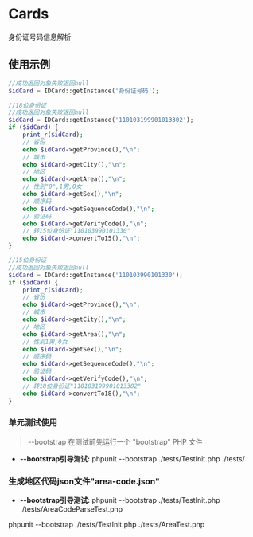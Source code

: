 # Cards
身份证号码信息解析

## 使用示例

```php
//成功返回对象失败返回null
$idCard = IDCard::getInstance('身份证号码');

//18位身份证
//成功返回对象失败返回null
$idCard = IDCard::getInstance('110103199901013302');
if ($idCard) {
    print_r($idCard);
    // 省份
    echo $idCard->getProvince(),"\n";
    // 城市
    echo $idCard->getCity(),"\n";
    // 地区
    echo $idCard->getArea(),"\n";
    // 性别"0",1男,0女
    echo $idCard->getSex(),"\n";
    // 顺序码
    echo $idCard->getSequenceCode(),"\n";
    // 验证码
    echo $idCard->getVerifyCode(),"\n";
    // 转15位身份证"110103990101330"
    echo $idCard->convertTo15(),"\n";
}

//15位身份证
//成功返回对象失败返回null
$idCard = IDCard::getInstance('110103990101330');
if ($idCard) {
    print_r($idCard);
    // 省份
    echo $idCard->getProvince(),"\n";
    // 城市
    echo $idCard->getCity(),"\n";
    // 地区
    echo $idCard->getArea(),"\n";
    // 性别1男,0女
    echo $idCard->getSex(),"\n";
    // 顺序码
    echo $idCard->getSequenceCode(),"\n";
    // 验证码
    echo $idCard->getVerifyCode(),"\n";
    // 转18位身份证"110103199901013302"
    echo $idCard->convertTo18(),"\n";
}
```


### 单元测试使用
> --bootstrap 在测试前先运行一个 "bootstrap" PHP 文件
* **--bootstrap引导测试:** phpunit --bootstrap ./tests/TestInit.php ./tests/
### 生成地区代码json文件"area-code.json"
* **--bootstrap引导测试:** phpunit --bootstrap ./tests/TestInit.php ./tests/AreaCodeParseTest.php

phpunit --bootstrap ./tests/TestInit.php ./tests/AreaTest.php